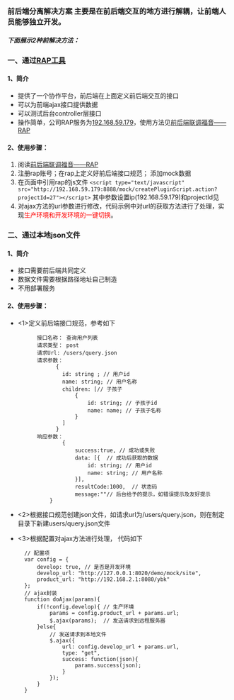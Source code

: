 ### **前后端分离解决方案** 主要是在前后端交互的地方进行解耦，让前端人员能够独立开发。
##### 下面展示2种前解决方法：
### 一、通过[RAP工具](http://baijiahao.baidu.com/s?id=1564690651492210&wfr=spider&for=pc)
#### 1、简介

- 提供了一个协作平台，前后端在上面定义前后端交互的接口
- 可以为前端ajax接口提供数据
- 可以测试后台controller层接口
- 操作简单，公司RAP服务为[192.168.59.179](http://192.168.59.179:8888/org/index.do "192.168.59.179")，使用方法见[前后端联调福音——RAP](http://baijiahao.baidu.com/s?id=1564690651492210&wfr=spider&for=pc)
#### 2、使用步骤：
1. 阅读[前后端联调福音——RAP](http://baijiahao.baidu.com/s?id=1564690651492210&wfr=spider&for=pc)
2. 注册rap账号；在rap上定义好前后端接口规范； 添加mock数据
3. 在页面中引用rap的js文件
	  `<script type="text/javascript"  src="http://192.168.59.179:8888/mock/createPluginScript.action?projectId=27"></script>`
  	其中参数设置ip(192.168.59.179)和projectId见	
4. 对ajax方法的url参数进行修改，代码示例中对url的获取方法进行了处理，实现<font color="red">生产环境和开发环境的一键切换</font>。
   
### 二、通过本地json文件
#### 1、简介
- 接口需要前后端共同定义
- 数据文件需要根据路径地址自己制造
- 不用部署服务
#### 2、使用步骤：
- <1>定义前后端接口规范，参考如下

			接口名称： 查询用户列表
			请求类型： post
			请求Url: /users/query.json
			请求参数：
			      {
			      	id: string ; // 用户id
			      	name: string; // 用户名称
			      	children: [// 子孩子
			      		{
			      			id: string; // 子孩子id
			      			name: name; // 子孩子名称
			      		}
			      	]
			      }
			响应参数：
			    	{
			    		success:true, // 成功或失败
			    		data: [{  // 成功后获取的数据
			    			id: string; // 用户id
			    			name: string; // 用户名称
			    		}], 
			    		resultCode:1000,  // 状态码
			    		message:""// 后台给予的提示，如错误提示及友好提示
			    }
    		

- <2>根据接口规范创建json文件，如请求url为/users/query.json，则在制定目录下新建users/query.json文件
- <3>根据配置对ajax方法进行处理， 代码如下
 
		// 配置项
		var config = {
		    develop: true, // 是否是开发环境
		    develop_url: "http://127.0.0.1:8020/demo/mock/site",
		    product_url: "http://192.168.2.1:8080/ybk"
		};
		// ajax封装
		function doAjax(params){
		    if(!config.develop){ // 生产环境
		        params = config.product_url + params.url;
		        $.ajax(params);  // 发送请求到远程服务器
		    }else{
		        // 发送请求到本地文件
		        $.ajax({
		            url: config.develop_url + params.url,
		            type: "get",
		            success: function(json){
		            	params.success(json);
		            }
		        });
		    }
		}

